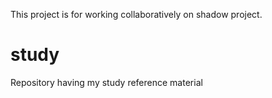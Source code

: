 This project is for working collaboratively on shadow project.
# study
Repository having my study reference material
